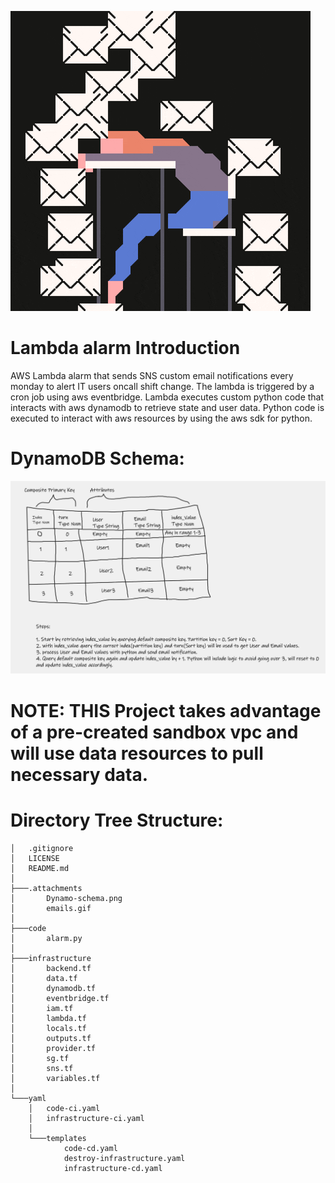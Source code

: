 <!-- Logos -->
![Emails are raining](/.attachments/emails.gif)

# Lambda alarm Introduction
AWS Lambda alarm that sends SNS custom email notifications every monday to alert IT users oncall shift change. The lambda is triggered by a cron job using aws eventbridge. Lambda executes custom python code that interacts with aws dynamodb to retrieve state and user data. Python code is executed to interact with aws resources by using the aws sdk for python.

# DynamoDB Schema:
![DynamoDB Schema](/.attachments/Dynamo-schema.png)

# NOTE: THIS Project takes advantage of a pre-created sandbox vpc and will use data resources to pull necessary data.

# Directory Tree Structure:
```
│   .gitignore
│   LICENSE
│   README.md
│
├───.attachments
│       Dynamo-schema.png
│       emails.gif
│
├───code
│       alarm.py
│
├───infrastructure
│       backend.tf
│       data.tf
│       dynamodb.tf
│       eventbridge.tf
│       iam.tf
│       lambda.tf
│       locals.tf
│       outputs.tf
│       provider.tf
│       sg.tf
│       sns.tf
│       variables.tf
│
└───yaml
    │   code-ci.yaml
    │   infrastructure-ci.yaml
    │
    └───templates
            code-cd.yaml
            destroy-infrastructure.yaml
            infrastructure-cd.yaml
```
